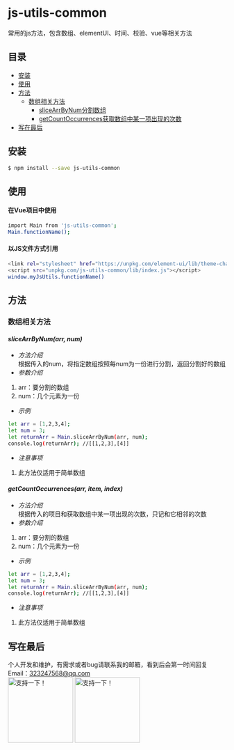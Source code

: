 # js-utils-common  
常用的js方法，包含数组、elementUI、时间、校验、vue等相关方法  
## 目录  
- [安装](#安装)  
- [使用](#使用)  
- [方法](#方法)  
  - [数组相关方法](#数组相关方法)   
    - [sliceArrByNum分割数组](#slicearrbynumarr-num)  
    - [getCountOccurrences获取数组中某一项出现的次数](#getcountoccurrencesarr-item-index)
- [写在最后](#写在最后)  
## 安装  
```sh
$ npm install --save js-utils-common
```  
## 使用  
#### 在Vue项目中使用
```sh
import Main from 'js-utils-common';
Main.functionName();
```  
#### 以JS文件方式引用
```sh
<link rel="stylesheet" href="https://unpkg.com/element-ui/lib/theme-chalk/index.css">
<script src="unpkg.com/js-utils-common/lib/index.js"></script>
window.myJsUtils.functionName()
```  
## 方法  
### 数组相关方法  
#### ***sliceArrByNum(arr, num)***  
- *方法介绍*  
根据传入的num，将指定数组按照每num为一份进行分割，返回分割好的数组  
- *参数介绍*  
1. arr：要分割的数组  
2. num：几个元素为一份  
- *示例*  
```sh
let arr = [1,2,3,4];
let num = 3;
let returnArr = Main.sliceArrByNum(arr, num);
console.log(returnArr); //[[1,2,3],[4]]
```  
- *注意事项*  
1. 此方法仅适用于简单数组  
#### ***getCountOccurrences(arr, item, index)***  
- *方法介绍*  
根据传入的项目和获取数组中某一项出现的次数，只记和它相邻的次数  
- *参数介绍*  
1. arr：要分割的数组  
2. num：几个元素为一份  
- *示例*  
```sh
let arr = [1,2,3,4];
let num = 3;
let returnArr = Main.sliceArrByNum(arr, num);
console.log(returnArr); //[[1,2,3],[4]]
```  
- *注意事项*  
1. 此方法仅适用于简单数组  
## 写在最后  
个人开发和维护，有需求或者bug请联系我的邮箱，看到后会第一时间回复   
Email：323247568@qq.com   
<img alt="支持一下！" src="https://raw.githubusercontent.com/fcfcfc/myImg/master/wx.jpg" width="150px"/>
<img alt="支持一下！" src="https://raw.githubusercontent.com/fcfcfc/myImg/master/zfb.jpg" width="150px"/>

